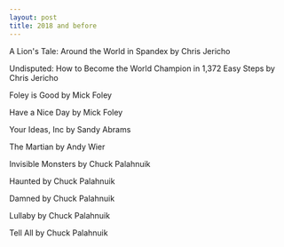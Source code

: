 ```yaml
---
layout: post
title: 2018 and before
---
```


A Lion's Tale: Around the World in Spandex by Chris Jericho

Undisputed: How to Become the World Champion in 1,372 Easy Steps by Chris Jericho

Foley is Good by Mick Foley

Have a Nice Day by Mick Foley

Your Ideas, Inc by Sandy Abrams

The Martian by Andy Wier

Invisible Monsters by Chuck Palahnuik

Haunted by Chuck Palahnuik

Damned by Chuck Palahnuik

Lullaby by Chuck Palahnuik

Tell All by Chuck Palahnuik
